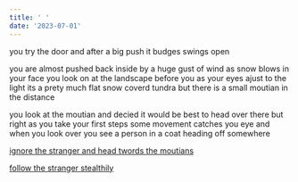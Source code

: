 ```yaml
---
title: ' '
date: '2023-07-01'
---
```


you try the door and after a big push it budges swings open 

you are almost pushed back inside by a huge gust of wind as snow blows in your face you look on at the landscape before you as your eyes ajust to the light its a prety much flat snow coverd tundra but there is a small moutian in the distance 

you look at the moutian and decied it would be best to head over there but right as you take your first steps some movement catches you eye and when you look over you see a person in a coat heading off somewhere 

[ignore the stranger and head twords the moutians](2)

[follow the stranger stealthily](3)

